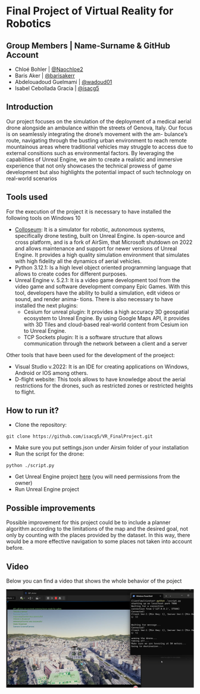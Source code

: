 # Final Project of Virtual Reality for Robotics
## Group Members | Name-Surname & GitHub Account
* Chloé Bohler | [@Naochloe2](https://github.com/Naochloe2)
* Baris Aker | [@barisakerr](https://github.com/barisakerr)
* Abdelouadoud Guelmami | [@wadoud01](https://github.com/wadoud01)
* Isabel Cebollada Gracia | [@isacg5](https://github.com/isacg5)

## Introduction
Our project focuses on the simulation of the deployment of a medical aerial drone alongside an ambulance
within the streets of Genova, Italy. Our focus is on seamlessly integrating the drone’s movement with the am-
bulance’s route, navigating through the bustling urban environment to reach remote mountainous areas where
traditional vehicles may struggle to access due to external consitions such as environmental factors. By leveraging the capabilities of Unreal Engine, we aim to create a
realistic and immersive experience that not only showcases the technical prowess of game development but also
highlights the potential impact of such technology on real-world scenarios

## Tools used
For the execution of the project it is necessary to have installed the following tools on Windows 10
* [Colloseum](https://github.com/CodexLabsLLC/Colosseum): It is a simulator for robotic, autonomous systems, specifically drone testing, built on Unreal Engine. Is
open-source and cross platform, and is a fork of AirSim, that Microsoft shutdown on 2022 and allows
maintenance and support for newer versions of Unreal Engine. It provides a high quality simulation
environment that simulates with high fidelity all the dynamics of aerial vehicles.
* Python 3.12.1: Is a high level object oriented programming language that allows to create codes for different
purposes.
* Unreal Engine v. 5.2.1: It is a video game development tool from the video game and software development company Epic Games.
With this tool, developers have the ability to build a simulation, edit videos or sound, and render anima-
tions. There is also necessary to have installed the next plugins:
  * Cesium for unreal plugin: It provides a high accuracy 3D geospatial ecosystem to Unreal Engine. By using Google Maps API, it
provides with 3D Tiles and cloud-based real-world content from Cesium ion to Unreal Engine.
  * TCP Sockets plugin: It is a software structure that allows communication through the network between a client and a server
 
Other tools that have been used for the development of the proeject:
* Visual Studio v.2022: It is an IDE for creating applications on Windows, Android or IOS among others.
* D-flight website: This tools allows to have knowledge about the aerial restrictions for the drones, such as restricted zones
or restricted heights to flight.

## How to run it?
* Clone the repository:
```console
git clone https://github.com/isacg5/VR_FinalProject.git
```
* Make sure you put settings.json under Airsim folder of your installation
* Run the script for the drone:
```console
python ./script.py
```
* Get Unreal Engine project [here](https://www.google.com) (you will need permissions from the owner)
* Run Unreal Engine project
  
## Possible improvements
Possible improvement for this project could be to include a planner algorithm according to the limitations of the map and the desired goal, not only by counting with the places provided by the dataset. In this way, there would be a more effective navigation to some places not taken into account before.

## Video 
<p align="justify">
  Below you can find a video that shows the whole behavior of the poject
</p>

[![Watch the video](https://github.com/isacg5/VR_FinalProject/blob/main/resources/pic.png)](https://youtu.be/fnaDAoXy14A)


